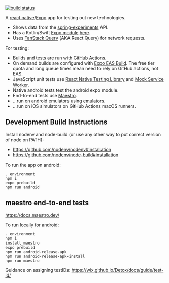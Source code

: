 [![build status](https://github.com/jg210/expo-experiments/actions/workflows/checks.yml/badge.svg)](https://github.com/jg210/expo-experiments/actions/workflows/checks.yml)

A [react native](https://reactnative.dev/)/[Expo](https://expo.dev/) app for testing out new technologies.

* Shows data from the [spring-experiments](https://github.com/jg210/spring-experiments) API.
* Has a Kotlin/Swift [Expo module](https://docs.expo.dev/modules/overview/) [here](modules/expo-experiments).
* Uses [TanStack Query](https://tanstack.com/query/latest) (AKA React Query) for network requests.

For testing:

* Builds and tests are run with [GitHub Actions](https://github.com/jg210/expo-experiments/actions).
* On demand builds are configured with [Expo EAS Build](https://docs.expo.dev/build/introduction/). The free tier quota and long queue times mean need to rely on GitHub actions, not EAS.
* JavaScript unit tests use [React Native Testing Library](https://github.com/callstack/react-native-testing-library) and [Mock Service Worker](https://mswjs.io/).
* Native android tests test the android expo module.
* End-to-end tests use [Maestro](https://www.maestro.dev/).
* ...run on android emulators using [emulators](https://github.com/marketplace/actions/android-emulator-runner).
* ...run on iOS simulators on GitHub Actions macOS runners.

## Development Build Instructions

Install nodenv and node-build (or use any other way to put correct version of node on PATH):

* https://github.com/nodenv/nodenv#installation
* https://github.com/nodenv/node-build#installation

To run the app on android:

```
. environment
npm i
expo prebuild
npm run android
```

## maestro end-to-end tests

https://docs.maestro.dev/

To run locally for android:

```
. environment
npm i
install_maestro
expo prebuild
npm run android-release-apk
npm run android-release-apk-install
npm run maestro
```

Guidance on assigning testIDs: https://wix.github.io/Detox/docs/guide/test-id/
